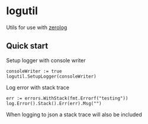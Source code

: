 # logutil

Utils for use with [zerolog](https://github.com/rs/zerolog)

## Quick start

Setup logger with console writer

    consoleWriter := true
    logutil.SetupLogger(consoleWriter)

Log error with stack trace

    err := errors.WithStack(fmt.Errorf("testing"))
    log.Error().Stack().Err(err).Msg("")

When logging to json a stack trace will also be included    

